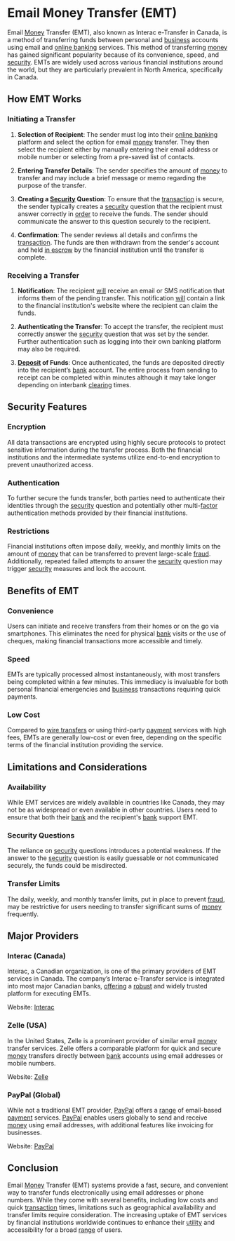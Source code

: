 # Email Money Transfer (EMT)

Email [Money](../m/money.md) Transfer (EMT), also known as Interac e-Transfer in Canada, is a method of transferring funds between personal and [business](../b/business.md) accounts using email and [online banking](../o/online_banking.md) services. This method of transferring [money](../m/money.md) has gained significant popularity because of its convenience, speed, and [security](../s/security.md). EMTs are widely used across various financial institutions around the world, but they are particularly prevalent in North America, specifically in Canada.

## How EMT Works

### Initiating a Transfer

1. **Selection of Recipient**: The sender must log into their [online banking](../o/online_banking.md) platform and select the option for email [money](../m/money.md) transfer. They then select the recipient either by manually entering their email address or mobile number or selecting from a pre-saved list of contacts.
   
2. **Entering Transfer Details**: The sender specifies the amount of [money](../m/money.md) to transfer and may include a brief message or memo regarding the purpose of the transfer.

3. **Creating a [Security](../s/security.md) Question**: To ensure that the [transaction](../t/transaction.md) is secure, the sender typically creates a [security](../s/security.md) question that the recipient must answer correctly in [order](../o/order.md) to receive the funds. The sender should communicate the answer to this question securely to the recipient.

4. **Confirmation**: The sender reviews all details and confirms the [transaction](../t/transaction.md). The funds are then withdrawn from the sender's account and held [in escrow](../i/in_escrow.md) by the financial institution until the transfer is complete.

### Receiving a Transfer

1. **Notification**: The recipient [will](../w/will.md) receive an email or SMS notification that informs them of the pending transfer. This notification [will](../w/will.md) contain a link to the financial institution's website where the recipient can claim the funds.

2. **Authenticating the Transfer**: To accept the transfer, the recipient must correctly answer the [security](../s/security.md) question that was set by the sender. Further authentication such as logging into their own banking platform may also be required.

3. **[Deposit](../d/deposit.md) of Funds**: Once authenticated, the funds are deposited directly into the recipient’s [bank](../b/bank.md) account. The entire process from sending to receipt can be completed within minutes although it may take longer depending on interbank [clearing](../c/clearing.md) times.

## Security Features

### Encryption

All data transactions are encrypted using highly secure protocols to protect sensitive information during the transfer process. Both the financial institutions and the intermediate systems utilize end-to-end encryption to prevent unauthorized access.

### Authentication

To further secure the funds transfer, both parties need to authenticate their identities through the [security](../s/security.md) question and potentially other multi-[factor](../f/factor.md) authentication methods provided by their financial institutions.

### Restrictions

Financial institutions often impose daily, weekly, and monthly limits on the amount of [money](../m/money.md) that can be transferred to prevent large-scale [fraud](../f/fraud.md). Additionally, repeated failed attempts to answer the [security](../s/security.md) question may trigger [security](../s/security.md) measures and lock the account.

## Benefits of EMT

### Convenience

Users can initiate and receive transfers from their homes or on the go via smartphones. This eliminates the need for physical [bank](../b/bank.md) visits or the use of cheques, making financial transactions more accessible and timely.

### Speed

EMTs are typically processed almost instantaneously, with most transfers being completed within a few minutes. This immediacy is invaluable for both personal financial emergencies and [business](../b/business.md) transactions requiring quick payments.

### Low Cost

Compared to [wire transfers](../w/wire_transfers.md) or using third-party [payment](../p/payment.md) services with high fees, EMTs are generally low-cost or even free, depending on the specific terms of the financial institution providing the service.

## Limitations and Considerations

### Availability

While EMT services are widely available in countries like Canada, they may not be as widespread or even available in other countries. Users need to ensure that both their [bank](../b/bank.md) and the recipient's [bank](../b/bank.md) support EMT.

### Security Questions

The reliance on [security](../s/security.md) questions introduces a potential weakness. If the answer to the [security](../s/security.md) question is easily guessable or not communicated securely, the funds could be misdirected.

### Transfer Limits

The daily, weekly, and monthly transfer limits, put in place to prevent [fraud](../f/fraud.md), may be restrictive for users needing to transfer significant sums of [money](../m/money.md) frequently.

## Major Providers

### Interac (Canada)

Interac, a Canadian organization, is one of the primary providers of EMT services in Canada. The company’s Interac e-Transfer service is integrated into most major Canadian banks, [offering](../o/offering.md) a [robust](../r/robust.md) and widely trusted platform for executing EMTs.

Website: [Interac](https://www.interac.ca/)

### Zelle (USA)

In the United States, Zelle is a prominent provider of similar email [money](../m/money.md) transfer services. Zelle offers a comparable platform for quick and secure [money](../m/money.md) transfers directly between [bank](../b/bank.md) accounts using email addresses or mobile numbers.

Website: [Zelle](https://www.zellepay.com/)

### PayPal (Global)

While not a traditional EMT provider, [PayPal](../p/paypal.md) offers a [range](../r/range.md) of email-based [payment](../p/payment.md) services. [PayPal](../p/paypal.md) enables users globally to send and receive [money](../m/money.md) using email addresses, with additional features like invoicing for businesses.

Website: [PayPal](https://www.paypal.com/)

## Conclusion

Email [Money](../m/money.md) Transfer (EMT) systems provide a fast, secure, and convenient way to transfer funds electronically using email addresses or phone numbers. While they come with several benefits, including low costs and quick [transaction](../t/transaction.md) times, limitations such as geographical availability and transfer limits require consideration. The increasing uptake of EMT services by financial institutions worldwide continues to enhance their [utility](../u/utility.md) and accessibility for a broad [range](../r/range.md) of users.